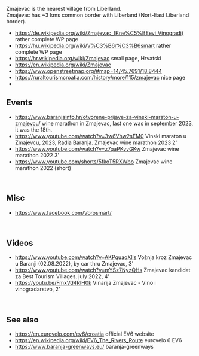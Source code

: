 
Zmajevac is the nearest village from Liberland.  
Zmajevac has ~3 kms common border with Liberland (Nort-East Liberland border).

* https://de.wikipedia.org/wiki/Zmajevac_(Kne%C5%BEevi_Vinogradi) rather complete WP page
* https://hu.wikipedia.org/wiki/V%C3%B6r%C3%B6smart rather complete WP page
* https://hr.wikipedia.org/wiki/Zmajevac small page, Hrvatski
* https://en.wikipedia.org/wiki/Zmajevac
* https://www.openstreetmap.org/#map=14/45.7691/18.8444
* https://ruraltourismcroatia.com/history/more/115/zmajevac nice page
* <br>

<!--
depuis hr : intégrer la carte OSM depuis la version hr, recopier la section sur la démographie

https://www.interreg-danube.eu/news-and-events/programme-news-and-events/5034 about Otti Berger
-->

Events
------
* https://www.baranjainfo.hr/otvorene-prijave-za-vinski-maraton-u-zmajevcu/ wine marathon in Zmajevac, last one was in september 2023, it was the 18th.
* https://www.youtube.com/watch?v=3w6Vhw2sEM0 Vinski maraton u Zmajevcu, 2023, Radia Baranja. Zmajevac wine marathon 2023 2'
* https://www.youtube.com/watch?v=z7qaPKvvGKw Zmajevac wine marathon 2022 3'
* https://www.youtube.com/shorts/5fkoT5RXWbo Zmajevac wine marathon 2022 (short)
<br>

Misc
----
* https://www.facebook.com/Vorosmart/
<br>


Videos
------
* https://www.youtube.com/watch?v=AKPquaqXlls Vožnja kroz Zmajevac u Baranji (02.08.2022), by car thru Zmajevac, 3'
* https://www.youtube.com/watch?v=mYSz7NyzQHs Zmajevac kandidat za Best Tourism Villages, july 2022, 4'
* https://youtu.be/FmxVd4RlH0k Vinarija Zmajevac - Vino i vinogradarstvo, 2'

<br>

See also
--------
* https://en.eurovelo.com/ev6/croatia official EV6 website
* https://en.wikipedia.org/wiki/EV6_The_Rivers_Route eurovelo 6 EV6
* https://www.baranja-greenways.eu/ baranja-greenways

<br>
